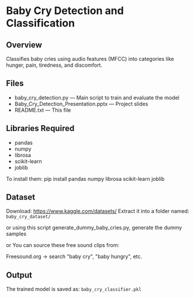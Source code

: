 # Baby Cry Detection and Classification

## Overview
Classifies baby cries using audio features (MFCC) into categories like hunger, pain, tiredness, and discomfort.

## Files
- baby_cry_detection.py — Main script to train and evaluate the model
- Baby_Cry_Detection_Presentation.pptx — Project slides
- README.txt — This file

## Libraries Required
- pandas
- numpy
- librosa
- scikit-learn
- joblib

To install them:
pip install pandas numpy librosa scikit-learn joblib

## Dataset
Download: https://www.kaggle.com/datasets/
Extract it into a folder named: `baby_cry_dataset/`

or
using this script generate_dummy_baby_cries.py, generate the dummy samples

or
You can source these free sound clips from:

Freesound.org → search "baby cry", "baby hungry", etc.


## Output
The trained model is saved as: `baby_cry_classifier.pkl`
